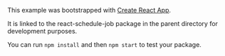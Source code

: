 This example was bootstrapped with [Create React App](https://github.com/facebook/create-react-app).

It is linked to the react-schedule-job package in the parent directory for development purposes.

You can run `npm install` and then `npm start` to test your package.
